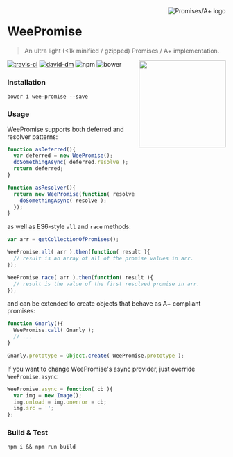 <a href="http://promises-aplus.github.com/promises-spec">
    <img src="http://promises-aplus.github.com/promises-spec/assets/logo-small.png" align="right" alt="Promises/A+ logo" />
</a>

WeePromise
===========
> An ultra light (<1k minified / gzipped) Promises / A+ implementation.

[![travis-ci](https://travis-ci.org/elnarddogg/wee-promise.svg)](https://travis-ci.org/elnarddogg/wee-promise)
[![david-dm](https://david-dm.org/elnarddogg/wee-promise.svg)](https://david-dm.org/elnarddogg/wee-promise)
![npm](https://img.shields.io/npm/v/npm.svg)
![bower](https://img.shields.io/bower/v/bootstrap.svg)
<a href="http://bfmiv.com/jsperf-demo/?slug=wee-promise-perf-test/latest" target="_blank">
    <img src="http://svc.bfmiv.com/jsperf/wee-promise-perf-test/latest" height="200" align="right">
</a>

### Installation

    bower i wee-promise --save

### Usage
WeePromise supports both deferred and resolver patterns:

```javascript
function asDeferred(){
  var deferred = new WeePromise();
  doSomethingAsync( deferred.resolve );
  return deferred;
}

function asResolver(){
  return new WeePromise(function( resolve ){
    doSomethingAsync( resolve );
  });
}
```

as well as ES6-style `all` and `race` methods:

```javascript
var arr = getCollectionOfPromises();

WeePromise.all( arr ).then(function( result ){
  // result is an array of all of the promise values in arr.
});

WeePromise.race( arr ).then(function( result ){
  // result is the value of the first resolved promise in arr.
});
```

and can be extended to create objects that behave as A+ compliant promises:

```javascript
function Gnarly(){
  WeePromise.call( Gnarly );
  // ...
}

Gnarly.prototype = Object.create( WeePromise.prototype );
```

If you want to change WeePromise's async provider, just override `WeePromise.async`:

```javascript
WeePromise.async = function( cb ){
  var img = new Image();
  img.onload = img.onerror = cb;
  img.src = '';
};
```

### Build & Test

    npm i && npm run build
